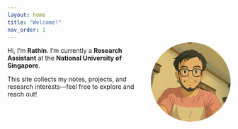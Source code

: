 ```yaml
---
layout: home
title: "Welcome!"
nav_order: 1
---
```


<!-- Replace /assets/profile.jpg with the actual path/filename of your photo -->
<img src="/assets/profile.png" alt="Rathindra Nath Karmakar" style="width:180px;height:180px;object-fit:cover;border-radius:50%;float:right;margin:0 0 1rem 1rem;transform:translateY(-10px)" />

Hi, I’m **Rathin**. I’m currently a **Research Assistant** at the  **National University of Singapore**.

This site collects my notes, projects, and research interests—feel free to explore and reach out!  
